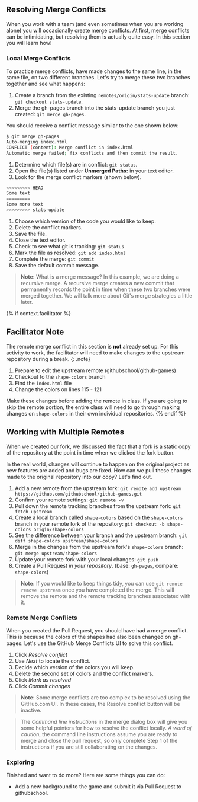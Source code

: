 ## Resolving Merge Conflicts

When you work with a team (and even sometimes when you are working alone) you will occasionally create merge conflicts. At first, merge conflicts can be intimidating, but resolving them is actually quite easy. In this section you will learn how!

### Local Merge Conflicts

To practice merge conflicts, have made changes to the same line, in the same file, on two different branches. Let's try to merge these two branches together and see what happens:

1. Create a branch from the existing `remotes/origin/stats-update` branch: `git checkout stats-update`.
1. Merge the gh-pages branch into the stats-update branch you just created: `git merge gh-pages`.

  You should receive a conflict message similar to the one shown below:

  ```sh
$ git merge gh-pages
Auto-merging index.html
CONFLICT (content): Merge conflict in index.html
Automatic merge failed; fix conflicts and then commit the result.
```

1. Determine which file(s) are in conflict: `git status`.
1. Open the file(s) listed under **Unmerged Paths:** in your text editor.
1. Look for the merge conflict markers (shown below).

  ```sh
<<<<<<<<< HEAD
Some text
=========
Some more text
>>>>>>>>> stats-update
```

1. Choose which version of the code you would like to keep.
1. Delete the conflict markers.
1. Save the file.
1. Close the text editor.
1. Check to see what git is tracking: `git status`
1. Mark the file as resolved: `git add index.html`
1. Complete the merge: `git commit`
1. Save the default commit message.

> **Note:** What is a merge message? In this example, we are doing a recursive merge. A recursive merge creates a new commit that permanently records the point in time when these two branches were merged together. We will talk more about Git's merge strategies a little later.

{% if context.facilitator %}

## Facilitator Note
The remote merge conflict in this section is **not** already set up. For this activity to work, the facilitator will need to make changes to the upstream repository during a break.
{: .note}

1. Prepare to edit the upstream remote (githubschool/github-games)
2. Checkout to the `shape-colors` branch
3. Find the `index.html` file
4. Change the colors on lines 115 - 121

Make these changes before adding the remote in class. If you are going to skip the remote portion, the entire class will need to go through making changes on `shape-colors` in their own individual repositories.
{% endif %}

## Working with Multiple Remotes

When we created our fork, we discussed the fact that a fork is a static copy of the repository at the point in time when we clicked the fork button.

In the real world, changes will continue to happen on the original project as new features are added and bugs are fixed. How can we pull these changes made to the original repository into our copy? Let's find out.

1. Add a new remote from the upstream fork: `git remote add upstream https://github.com/githubschool/github-games.git`
1. Confirm your remote settings: `git remote -v`
1. Pull down the remote tracking branches from the upstream fork: `git fetch upstream`
1. Create a local branch called `shape-colors` based on the `shape-colors` branch in your remote fork of the repository: `git checkout -b shape-colors origin/shape-colors`
1. See the difference between your branch and the upstream branch: `git diff shape-colors upstream/shape-colors`
1. Merge in the changes from the upstream fork's `shape-colors` branch: `git merge upstream/shape-colors`
1. Update your remote fork with your local changes: `git push`
1. Create a Pull Request *in your repository*. (base: `gh-pages`, compare: `shape-colors`)

> **Note:** If you would like to keep things tidy, you can use `git remote remove upstream` once you have completed the merge. This will remove the remote and the remote tracking branches associated with it.

### Remote Merge Conflicts

When you created the Pull Request, you should have had a merge conflict. This is because the colors of the shapes had also been changed on gh-pages. Let's use the GitHub Merge Conflicts UI to solve this conflict.

1. Click *Resolve conflict*
1. Use *Next* to locate the conflict.
1. Decide which version of the colors you will keep.
1. Delete the second set of colors and the conflict markers.
1. Click *Mark as resolved*
1. Click *Commit changes*

> **Note:** Some merge conflicts are too complex to be resolved using the GitHub.com UI. In these cases, the Resolve conflict button will be inactive.

> The *Command line instructions* in the merge dialog box will give you some helpful pointers for how to resolve the conflict locally. *A word of caution*, the command line instructions assume you are ready to merge and close the pull request, so only complete Step 1 of the instructions if you are still collaborating on the changes.

### Exploring

Finished and want to do more? Here are some things you can do:

- Add a new background to the game and submit it via Pull Request to githubschool.
